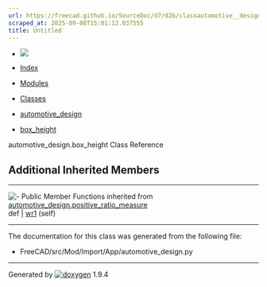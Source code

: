 ```yaml
---
url: https://freecad.github.io/SourceDoc/d7/d2b/classautomotive__design_1_1box__height.html
scraped_at: 2025-09-08T15:01:12.037555
title: Untitled
---
```


  * [ ![](https://www.freecad.org/svg/logo-freecad.svg) ](https://freecadweb.org "FreeCAD")
  * [Index](../../index.html "Index")
  * [Modules](../../modules.html "Modules list")
  * [Classes](../../annotated.html "Annotated list")

  * [automotive_design](../../d4/ddf/namespaceautomotive__design.html)
  * [box_height](../../d7/d2b/classautomotive__design_1_1box__height.html)

automotive_design.box_height Class Reference

##  Additional Inherited Members  
  
---  
![-](../../closed.png) Public Member Functions inherited from
[automotive_design.positive_ratio_measure](../../db/df5/classautomotive__design_1_1positive__ratio__measure.html)  
def | [wr1](../../db/df5/classautomotive__design_1_1positive__ratio__measure.html#ab9f83998eaf921fa262662db54cad45e) (self)  
  
* * *

The documentation for this class was generated from the following file:

  * FreeCAD/src/Mod/Import/App/automotive_design.py

* * *

Generated by
[![doxygen](../../doxygen.svg)](https://www.doxygen.org/index.html) 1.9.4

